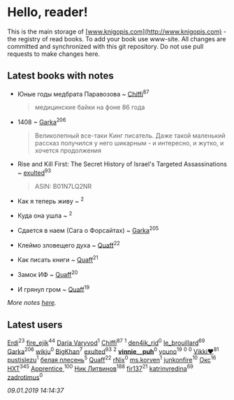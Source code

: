 # Hello, reader!
This is the main storage of [www.knigopis.com](http://www.knigopis.com) - the registry of read books.
To add your book use www-site. All changes are committed and synchronized with this git repository.
Do not use pull requests to make changes here.


## Latest books with notes
* Юные годы медбрата Паравозова ~ [Chiffi](users/105/105831994080785626680-google)<sup>87</sup>
    > медицинские байки на фоне 86 года

* 1408 ~ [Garka](users/115/115753719718250012620-google)<sup>206</sup>
    > Великолепный все-таки Кинг писатель. Даже такой маленький рассказ получился у него шикарным - и интересно, и жутко, и хочется продолжения

* Rise and Kill First: The Secret History of Israel's Targeted Assassinations ~ [exulted](users/100/100599204551896265722-google)<sup>93</sup>
    > ASIN: B01N7LQ2NR

* Как я теперь живу ~ [](users/262/262062207519652-facebook)<sup>2</sup>

* Куда она ушла ~ [](users/262/262062207519652-facebook)<sup>2</sup>

* Сдается в наем (Сага о Форсайтах) ~ [Garka](users/115/115753719718250012620-google)<sup>205</sup>

* Клеймо зловещего духа ~ [Quaff](users/122/12267158-vkontakte)<sup>22</sup>

* Как писать книги ~ [Quaff](users/122/12267158-vkontakte)<sup>21</sup>

* Замок ИФ ~ [Quaff](users/122/12267158-vkontakte)<sup>20</sup>

* И грянул гром ~ [Quaff](users/122/12267158-vkontakte)<sup>19</sup>


_More notes [here](latest_books_with_notes.md)._


## Latest users
[Erdi](users/104/104289450206538776186-googleplus)<sup>23</sup> 
[fire_ejik](users/329/32903202-vkontakte)<sup>44</sup> 
[Daria Varyvod](users/829/829893410524253-facebook)<sup>1</sup> 
[Chiffi](users/105/105831994080785626680-google)<sup>87</sup> 
[](users/232/2323247454404300-facebook)<sup>1</sup> 
[den4ik_rid](users/168/168389194-vkontakte)<sup>0</sup> 
[le_brouillard](users/133/13330781-vkontakte)<sup>69</sup> 
[Garka](users/115/115753719718250012620-google)<sup>206</sup> 
[wikju](users/107/107255524402462322556-google)<sup>0</sup> 
[BigKhan](users/117/117259947-yandex)<sup>7</sup> 
[exulted](users/100/100599204551896265722-google)<sup>93</sup> 
[](users/262/262062207519652-facebook)<sup>2</sup> 
[__vinnie__puh__](users/103/103918575476473107387-google)<sup>0</sup> 
[youno](users/302/302928912-vkontakte)<sup>19</sup> 
[](users/112/112326851664283893307-google)<sup>0</sup> 
[](users/112/112326851664283893307-googleplus)<sup>0</sup> 
[Vikki❤️](users/178/17876169737876636605-mailru)<sup>81</sup> 
[pustislezu](users/447/447379125-vkontakte)<sup>1</sup> 
[белая плесень](users/104/104448632954411726505-google)<sup>5</sup> 
[Quaff](users/122/12267158-vkontakte)<sup>22</sup> 
[rNix](users/227/22742452-yandex)<sup>0</sup> 
[ms.korven](users/192/192121371-vkontakte)<sup>1</sup> 
[junkonfire](users/260/260337584-vkontakte)<sup>10</sup> 
[Окс](users/102/102536471289425216982-google)<sup>16</sup> 
[HXT](users/100/100002563462782-facebook)<sup>345</sup> 
[Apprentice ](users/528/52821952-vkontakte)<sup>100</sup> 
[Ник Литвинов](users/241/241974816-vkontakte)<sup>188</sup> 
[fir137](users/176/176805114-yandex)<sup>21</sup> 
[katrinvredina](users/233/2336755-vkontakte)<sup>69</sup> 
[zadrotimus](users/103/103555002313755570429-google)<sup>0</sup> 


_09.01.2019 14:14:37_
